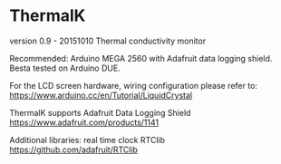 # ThermalK
version 0.9 - 20151010
Thermal conductivity monitor

Recommended: Arduino MEGA 2560 with Adafruit data logging shield.
Besta tested on Arduino DUE. 

For the LCD screen hardware, wiring configuration please refer to:
https://www.arduino.cc/en/Tutorial/LiquidCrystal

ThermalK supports Adafruit Data Logging Shield
https://www.adafruit.com/products/1141

Additional libraries: real time clock RTClib
https://github.com/adafruit/RTClib

